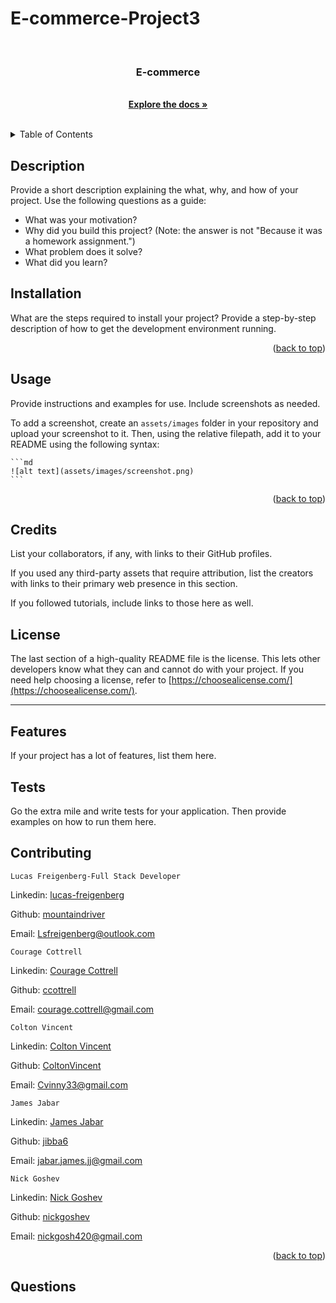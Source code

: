 # E-commerce-Project3
  <!-- PROJECT LOGO -->
  <br />
  <div align="center">
        <h3 align="center">E-commerce</h3>
        <p align="center">
        <br>
        <a href="https://github.com/ccottrell52/E-commerce-Project3"><strong>Explore the docs »</strong></a>
        <br />
        <br />
        </p>
  </div>

<!-- Put a Screen Shot here -->
  
  <!-- TABLE OF CONTENTS -->
  <details>
    <summary>Table of Contents</summary>
    <ol>
      <li><a href='#description'>Description</a></li>
      <li><a href='#usage'>Usage</a></li>
      <li><a href='#contributing'>Contributing</a></li>
      <li><a href='#questions'>Questions</a></li>
    </ol>
  </details>

 ## Description

Provide a short description explaining the what, why, and how of your project. Use the following questions as a guide:

- What was your motivation?
- Why did you build this project? (Note: the answer is not "Because it was a homework assignment.")
- What problem does it solve?
- What did you learn?
  
 ## Installation

What are the steps required to install your project? Provide a step-by-step description of how to get the development environment running.
  
  <p align="right">(<a href="#readme-top">back to top</a>)</p>

## Usage

Provide instructions and examples for use. Include screenshots as needed.

To add a screenshot, create an `assets/images` folder in your repository and upload your screenshot to it. Then, using the relative filepath, add it to your README using the following syntax:

    ```md
    ![alt text](assets/images/screenshot.png)
    ```

  <p align="right">(<a href="#readme-top">back to top</a>)</p>
  
## Credits

List your collaborators, if any, with links to their GitHub profiles.

If you used any third-party assets that require attribution, list the creators with links to their primary web presence in this section.

If you followed tutorials, include links to those here as well.


## License

The last section of a high-quality README file is the license. This lets other developers know what they can and cannot do with your project. If you need help choosing a license, refer to [https://choosealicense.com/](https://choosealicense.com/).

---

## Features

If your project has a lot of features, list them here.


## Tests

Go the extra mile and write tests for your application. Then provide examples on how to run them here.

  ## Contributing
  

    Lucas Freigenberg-Full Stack Developer
  <p align="left">Linkedin: <a href="#https://www.linkedin.com/in/lucas-freigenberg-539338134/">lucas-freigenberg</a></p>
  <p align="left">Github: <a href="#https://github.com/mountaindriver">mountaindriver</a></p>
  <p align="left">Email: <a href="#Lsfreigenberg@outlook.com">Lsfreigenberg@outlook.com</a></p>



    Courage Cottrell
  <p align="left">Linkedin: <a href="https://www.linkedin.com/in/courage-cottrell-b44172161/">Courage Cottrell</a></p>
  <p align="left">Github: <a href="#https://github.com/ccottrell52">ccottrell</a></p>
  <p align="left">Email: <a href="#courage.cottrell@gmail.com">courage.cottrell@gmail.com</a></p>
  
  
    Colton Vincent
  <p align="left">Linkedin: <a href="#https://www.linkedin.com/in/colton-vincent-b44172161/">Colton Vincent</a></p>
  <p align="left">Github: <a href="#https://github.com/ColtonVincent">ColtonVincent</a></p>
  <p align="left">Email: <a href="#Cvinny33@gmail.com">Cvinny33@gmail.com</a></p>
    
    James Jabar
  <p align="left">Linkedin: <a href="#https://www.linkedin.com/in/james-jabar-b16064240/">James Jabar</a></p>
  <p align="left">Github: <a href="#https://github.com/jibba6">jibba6</a></p>
  <p align="left">Email: <a href="#jabar.james.jj@gmail.com"> jabar.james.jj@gmail.com</a></p>
 
    Nick Goshev
  <p align="left">Linkedin: <a href="#https://www.linkedin.com/in/nicholas-goshev-931844205/">Nick Goshev</a></p>
  <p align="left">Github: <a href="#https://github.com/nickgoshev">nickgoshev</a></p>
  <p align="left">Email: <a href="#nickgosh420@gmail.com">nickgosh420@gmail.com</a></p>
  
  <p align="right">(<a href="#readme-top">back to top</a>)</p>
  
  
  ## Questions
  
